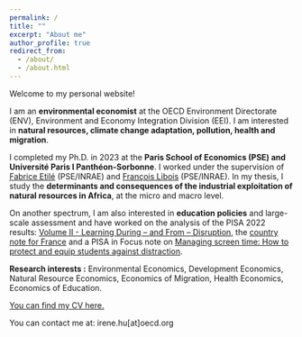 ```yaml
---
permalink: /
title: ""
excerpt: "About me"
author_profile: true
redirect_from: 
  - /about/
  - /about.html
---
```


Welcome to my personal website!


I am an __environmental economist__ at the OECD Environment Directorate (ENV), Environment and Economy Integration Division (EEI). I am interested in __natural resources, climate change adaptation, pollution, health and migration__.   

I completed my Ph.D. in 2023 at the __Paris School of Economics (PSE) and Université Paris I Panthéon-Sorbonne__. I worked under the supervision of [Fabrice Etilé](https://sites.google.com/site/fabriceetile) (PSE/INRAE) and [François Libois](https://www.parisschoolofeconomics.eu/fr/libois-francois) (PSE/INRAE). In my thesis, I study the __determinants and consequences of the industrial exploitation of natural resources in Africa__, at the micro and macro level. 

On another spectrum, I am also interested in __education policies__ and large-scale assessment and have worked on the analysis of the PISA 2022 results: [Volume II - Learning During – and From – Disruption](https://www.oecd-ilibrary.org/education/pisa-2022-results-volume-ii_a97db61c-en), the [country note for France](https://hu-irene.github.io/files/Countrynote_FRA_French.pdf) and a PISA in Focus note on [Managing screen time: How to protect and equip students against distraction](https://doi.org/10.1787/7c225af4-en). 


__Research interests :__ Environmental Economics, Development Economics, Natural Resource Economics, Economics of Migration, Health Economics, Economics of Education. 

[You can find my CV here.](../files/Resume_Irene_HU.pdf)

You can contact me at: irene.hu[at]oecd.org

